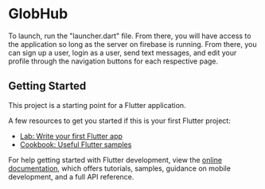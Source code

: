 # GlobHub

To launch, run the "launcher.dart" file. From there, you will have access to the application so long as the server on firebase is running. From there, you can sign up a user, login as a user, send text messages, and edit your profile through the navigation buttons for each respective page.

## Getting Started

This project is a starting point for a Flutter application.

A few resources to get you started if this is your first Flutter project:

- [Lab: Write your first Flutter app](https://docs.flutter.dev/get-started/codelab)
- [Cookbook: Useful Flutter samples](https://docs.flutter.dev/cookbook)

For help getting started with Flutter development, view the
[online documentation](https://docs.flutter.dev/), which offers tutorials,
samples, guidance on mobile development, and a full API reference.
